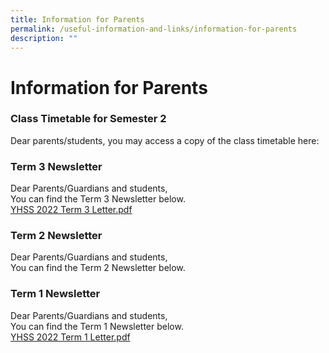 ```yaml
---
title: Information for Parents
permalink: /useful-information-and-links/information-for-parents
description: ""
---
```

# **Information for Parents**

### Class Timetable for Semester 2

Dear parents/students, you may access a copy of the class timetable here:  
[](/files/2022%20Sem%202%20TT_22%20Jun_Classes.pdf)  

### Term 3 Newsletter

Dear Parents/Guardians and students,  
You can find the Term 3 Newsletter below.  
[YHSS 2022 Term 3 Letter.pdf](/files/YHSS%202022%20Term%203%20Letter.pdf)  

### Term 2 Newsletter

Dear Parents/Guardians and students,  
You can find the Term 2 Newsletter below.  
[](/files/YHSS%202022%20Term%202%20Letter.pdf)  

### Term 1 Newsletter
Dear Parents/Guardians and students,   
You can find the Term 1 Newsletter below.  
[YHSS 2022 Term 1 Letter.pdf](/files/YHSS%202022%20Term%201%20Letter.pdf)